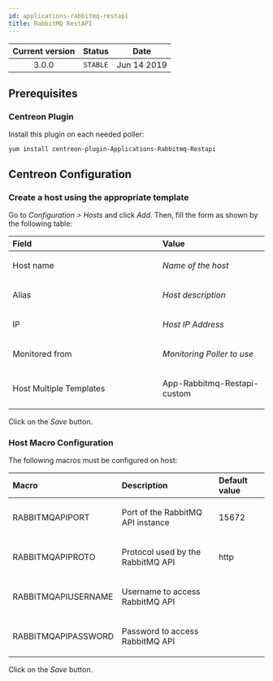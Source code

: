 ```yaml
---
id: applications-rabbitmq-restapi
title: RabbitMQ RestAPI
---
```


| Current version | Status | Date |
| :-: | :-: | :-: |
| 3.0.0 | `STABLE` | Jun 14 2019 |

## Prerequisites
### Centreon Plugin
Install this plugin on each needed poller:

    yum install centreon-plugin-Applications-Rabbitmq-Restapi

## Centreon Configuration
### Create a host using the appropriate template
Go to *Configuration &gt; Hosts* and click *Add*. Then, fill the form as
shown by the following table:

<table>
<colgroup>
<col width="58%" />
<col width="41%" />
</colgroup>
<thead>
<tr class="header">
<th align="left">Field</th>
<th align="left">Value</th>
</tr>
</thead>
<tbody>
<tr class="odd">
<td align="left"><p>Host name</p></td>
<td align="left"><p><em>Name of the host</em></p></td>
</tr>
<tr class="even">
<td align="left"><p>Alias</p></td>
<td align="left"><p><em>Host description</em></p></td>
</tr>
<tr class="odd">
<td align="left"><p>IP</p></td>
<td align="left"><p><em>Host IP Address</em></p></td>
</tr>
<tr class="even">
<td align="left"><p>Monitored from</p></td>
<td align="left"><p><em>Monitoring Poller to use</em></p></td>
</tr>
<tr class="odd">
<td align="left"><p>Host Multiple Templates</p></td>
<td align="left"><p>App-Rabbitmq-Restapi-custom</p></td>
</tr>
</tbody>
</table>

Click on the *Save* button.

### Host Macro Configuration
The following macros must be configured on host:

<table>
<colgroup>
<col width="23%" />
<col width="53%" />
<col width="24%" />
</colgroup>
<thead>
<tr class="header">
<th align="left">Macro</th>
<th align="left">Description</th>
<th align="left">Default value</th>
</tr>
</thead>
<tbody>
<tr class="odd">
<td align="left"><p>RABBITMQAPIPORT</p></td>
<td align="left"><p>Port of the RabbitMQ API instance</p></td>
<td align="left"><p>15672</p></td>
</tr>
<tr class="even">
<td align="left"><p>RABBITMQAPIPROTO</p></td>
<td align="left"><p>Protocol used by the RabbitMQ API</p></td>
<td align="left"><p>http</p></td>
</tr>
<tr class="odd">
<td align="left"><p>RABBITMQAPIUSERNAME</p></td>
<td align="left"><p>Username to access RabbitMQ API</p></td>
<td align="left"><p></p></td>
</tr>
<tr class="even">
<td align="left"><p>RABBITMQAPIPASSWORD</p></td>
<td align="left"><p>Password to access RabbitMQ API</p></td>
<td align="left"><p></p></td>
</tr>
</tbody>
</table>

Click on the *Save* button.

